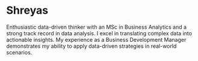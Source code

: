 # Shreyas
Enthusiastic data-driven thinker with an MSc in Business Analytics and a strong track record in data analysis. I excel in translating complex data into actionable insights. My experience as a Business Development Manager demonstrates my ability to apply data-driven strategies in real-world scenarios. 
